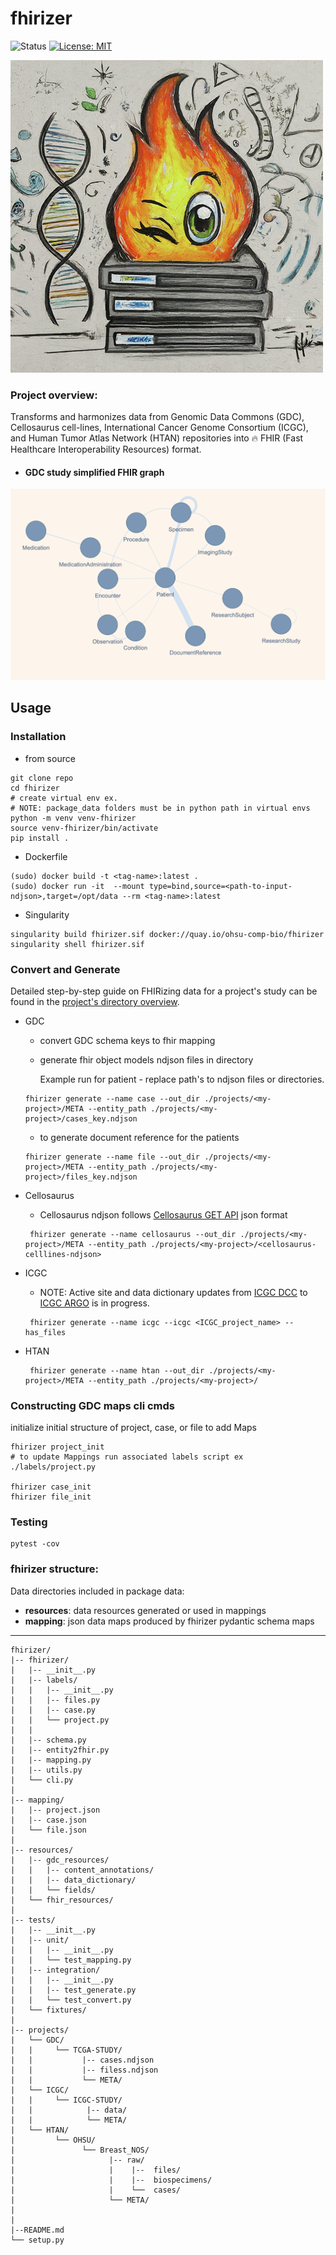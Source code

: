 # fhirizer
![Status](https://img.shields.io/badge/Status-Build%20Passing-lgreen)
[![License: MIT](https://img.shields.io/badge/License-MIT-yellow.svg)](https://opensource.org/licenses/MIT)



![mapping](./imgs/fhir_flame.png)


### Project overview:
Transforms and harmonizes data from Genomic Data Commons (GDC), Cellosaurus cell-lines, International Cancer Genome Consortium (ICGC), and Human Tumor Atlas Network (HTAN) repositories into 🔥 FHIR (Fast Healthcare Interoperability Resources) format.

- #### GDC study simplified FHIR graph 
![mapping](./imgs/gdc_tcga_study_example_fhir_graph.png)

## Usage 
### Installation

- from source 
```
git clone repo
cd fhirizer
# create virtual env ex. 
# NOTE: package_data folders must be in python path in virtual envs 
python -m venv venv-fhirizer
source venv-fhirizer/bin/activate
pip install . 
```

- Dockerfile

```
(sudo) docker build -t <tag-name>:latest .
(sudo) docker run -it  --mount type=bind,source=<path-to-input-ndjson>,target=/opt/data --rm <tag-name>:latest
```

- Singularity 
```
singularity build fhirizer.sif docker://quay.io/ohsu-comp-bio/fhirizer
singularity shell fhirizer.sif
```

### Convert and Generate

Detailed step-by-step guide on FHIRizing data for a project's study can be found in the [project's directory overview](https://github.com/bmeg/fhirizer/blob/master/projects).

- GDC 
  - convert GDC schema keys to fhir mapping
  - generate fhir object models ndjson files in directory

    Example run for patient - replace path's to ndjson files or directories. 
 
  ``` 
  fhirizer generate --name case --out_dir ./projects/<my-project>/META --entity_path ./projects/<my-project>/cases_key.ndjson
  ``` 

  - to generate document reference for the patients
  
  ``` 
  fhirizer generate --name file --out_dir ./projects/<my-project>/META --entity_path ./projects/<my-project>/files_key.ndjson
  ``` 

- Cellosaurus 

  - Cellosaurus ndjson follows [Cellosaurus GET API](https://api.cellosaurus.org/)  json format
  
  ```
   fhirizer generate --name cellosaurus --out_dir ./projects/<my-project>/META --entity_path ./projects/<my-project>/<cellosaurus-celllines-ndjson>
  ```

- ICGC

  - NOTE: Active site and data dictionary updates from [ICGC DCC](https://dcc.icgc.org/) to [ICGC ARGO](https://platform.icgc-argo.org/) is in progress.
  
  ```
   fhirizer generate --name icgc --icgc <ICGC_project_name> --has_files
  ```
- HTAN
  
  ```
   fhirizer generate --name htan --out_dir ./projects/<my-project>/META --entity_path ./projects/<my-project>/
  ```
### Constructing GDC maps cli cmds 

initialize initial structure of project, case, or file to add Maps

```
fhirizer project_init 
# to update Mappings run associated labels script ex ./labels/project.py 

fhirizer case_init 
fhirizer file_init 
```


### Testing 
```
pytest -cov 
```

### fhirizer structure:

Data directories included in package data:
- **resources**: data resources generated or used in mappings
- **mapping**: json data maps produced by fhirizer pydantic schema maps
****
```
fhirizer/
|-- fhirizer/
|   |-- __init__.py
|   |-- labels/
|   |   |-- __init__.py
|   |   |-- files.py
|   |   |-- case.py
|   |   └── project.py
|   |   
|   |-- schema.py
|   |-- entity2fhir.py
|   |-- mapping.py
|   |-- utils.py
|   └── cli.py
|   
|-- mapping/
|   |-- project.json
|   |-- case.json
|   └── file.json
|  
|-- resources/
|   |-- gdc_resources/
|   |   |-- content_annotations/
|   |   |-- data_dictionary/
|   |   └── fields/
|   └── fhir_resources/
| 
|-- tests/
|   |-- __init__.py
|   |-- unit/
|   |   |-- __init__.py
|   |   └── test_mapping.py
|   |-- integration/
|   |   |-- __init__.py
|   |   |-- test_generate.py
|   |   └── test_convert.py
|   └── fixtures/
| 
|-- projects/
|   └── GDC/ 
|   |     └── TCGA-STUDY/
|   |           |-- cases.ndjson
|   |           |-- filess.ndjson
|   |           └── META/
|   └── ICGC/
|   |     └── ICGC-STUDY/ 
|   |            |-- data/
|   |            └── META/
|   └── HTAN/ 
|         └── OHSU/
|               └── Breast_NOS/
|                     |-- raw/ 
|                     |    |--  files/
|                     |    |--  biospecimens/
|                     |    └──  cases/
|                     └── META/
|              
|              
|--README.md
└── setup.py
```
